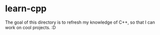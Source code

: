 # learn-cpp
The goal of this directory is to refresh my knowledge of C++, so that I can work on cool projects. :D
